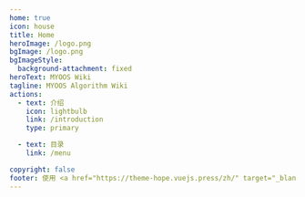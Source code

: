 ```yaml
---
home: true
icon: house
title: Home
heroImage: /logo.png
bgImage: /logo.png
bgImageStyle:
  background-attachment: fixed
heroText: MYOOS Wiki
tagline: MYOOS Algorithm Wiki
actions:
  - text: 介绍
    icon: lightbulb
    link: /introduction
    type: primary

  - text: 目录
    link: /menu

copyright: false
footer: 使用 <a href="https://theme-hope.vuejs.press/zh/" target="_blank">VuePress Theme Hope</a> 主题 | <a href="https://github.com/dusk-developing/myoos-wiki" target="_blank">View in Github</a>
---
```

